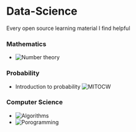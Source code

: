 # Data-Science
Every open source learning material I find helpful

### Mathematics 
- ![Number theory](https://ocw.mit.edu/courses/18-781-theory-of-numbers-spring-2012/)

### Probability
- Introduction to probability ![MITOCW](https://openlearninglibrary.mit.edu/courses/course-v1:MITx+18.05r_10+2022_Summer/about)

### Computer Science
- ![Algorithms](https://ocw.mit.edu/courses/6-006-introduction-to-algorithms-spring-2008/)
- ![Porogramming](https://ocw.mit.edu/courses/6-00-introduction-to-computer-science-and-programming-fall-2008/)
